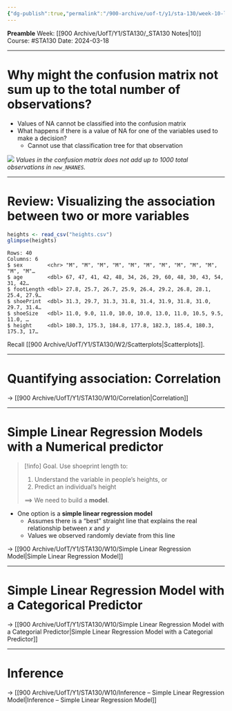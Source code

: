 ```yaml
---
{"dg-publish":true,"permalink":"/900-archive/uof-t/y1/sta-130/week-10-lecture/","created":"2024-03-18T10:16:41.338-07:00","updated":"2024-03-21T18:06:31.304-07:00"}
---
```


**Preamble**
Week: [[900 Archive/UofT/Y1/STA130/_STA130 Notes\|10]]
Course: #STA130
Date: 2024-03-18

---
# Why might the confusion matrix not sum up to the total number of observations?

- Values of NA cannot be classified into the confusion matrix
- What happens if there is a value of NA for one of the variables used to make a decision?
    - Cannot use that classification tree for that observation

![](https://i.imgur.com/eANySAk.png)
*Values in the confusion matrix does not add up to 1000 total observations in `new_NHANES`.*

---
# Review: Visualizing the association between two or more variables

```r
heights <- read_csv("heights.csv")
glimpse(heights)
```
```
Rows: 40
Columns: 6
$ sex        <chr> "M", "M", "M", "M", "M", "M", "M", "M", "M", "M", "M", "M"…
$ age        <dbl> 67, 47, 41, 42, 48, 34, 26, 29, 60, 48, 30, 43, 54, 31, 42…
$ footLength <dbl> 27.8, 25.7, 26.7, 25.9, 26.4, 29.2, 26.8, 28.1, 25.4, 27.9…
$ shoePrint  <dbl> 31.3, 29.7, 31.3, 31.8, 31.4, 31.9, 31.8, 31.0, 29.7, 31.4…
$ shoeSize   <dbl> 11.0, 9.0, 11.0, 10.0, 10.0, 13.0, 11.0, 10.5, 9.5, 11.0, …
$ height     <dbl> 180.3, 175.3, 184.8, 177.8, 182.3, 185.4, 180.3, 175.3, 17…
```

Recall [[900 Archive/UofT/Y1/STA130/W2/Scatterplots\|Scatterplots]].


---
# Quantifying association: Correlation

→ [[900 Archive/UofT/Y1/STA130/W10/Correlation\|Correlation]]

---
# Simple Linear Regression Models with a Numerical predictor

> [!info] Goal.
> Use shoeprint length to:
> 1. Understand the variable in people’s heights, or
> 2. Predict an individual’s height
> 
> $\implies$ We need to build a **model**.

- One option is a **simple linear regression model**
    - Assumes there is a “best” straight line that explains the real relationship between $x$ and $y$
    - Values we observed randomly deviate from this line

→ [[900 Archive/UofT/Y1/STA130/W10/Simple Linear Regression Model\|Simple Linear Regression Model]]

---
# Simple Linear Regression Model with a Categorical Predictor

→ [[900 Archive/UofT/Y1/STA130/W10/Simple Linear Regression Model with a Categorial Predictor\|Simple Linear Regression Model with a Categorial Predictor]]

---
# Inference

→ [[900 Archive/UofT/Y1/STA130/W10/Inference – Simple Linear Regression Model\|Inference – Simple Linear Regression Model]]